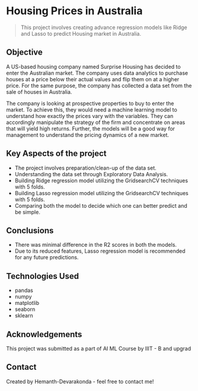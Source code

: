 # Housing Prices in Australia
> This project involves creating advance regression models like Ridge and Lasso to predict Housing market in Australia. 


## Objective
A US-based housing company named Surprise Housing has decided to enter the Australian market. The company uses data analytics to purchase houses at a price below their actual values and flip them on at a higher price. For the same purpose, the company has collected a data set from the sale of houses in Australia.

The company is looking at prospective properties to buy to enter the market. To achieve this, they would need a machine learning model to understand how exactly the prices vary with the variables. They can accordingly manipulate the strategy of the firm and concentrate on areas that will yield high returns. Further, the models will be a good way for management to understand the pricing dynamics of a new market.

## Key Aspects of the project
- The project involves preparation/clean-up of the data set.
- Understanding the data set through Exploratory Data Analysis. 
- Building Ridge regression model utilizing the GridsearchCV techniques with 5 folds.
- Building Lasso regression model utilizing the GridsearchCV techniques with 5 folds.
- Comparing both the model to decide which one can better predict and be simple.

## Conclusions
- There was minimal difference in the R2 scores in both the models.
- Due to its reduced features, Lasso regression model is recommended for any future predictions.


## Technologies Used
- pandas
- numpy
- matplotlib
- seaborn
- sklearn

## Acknowledgements
This project was submitted as a part of AI ML Course by IIIT - B and upgrad

## Contact
Created by Hemanth-Devarakonda - feel free to contact me!


